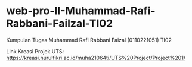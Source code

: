 # web-pro-II-Muhammad-Rafi-Rabbani-Failzal-TI02

Kumpulan Tugas Muhammad Rafi Rabbani Faizal (0110221051) TI02

Link Kreasi Projek UTS: https://kreasi.nurulfikri.ac.id/muha21064ti/UTS%20Project/Project%201/
